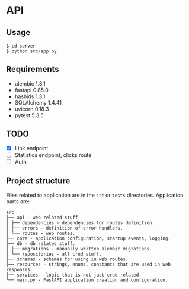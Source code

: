 # API

## Usage

```
$ cd server
$ python src/app.py
```

## Requirements

- alembic 1.8.1
- fastapi 0.85.0
- hashids 1.3.1
- SQLAlchemy 1.4.41
- uvicorn 0.18.3
- pytest 5.3.5

## TODO

- [x] Link endpoint
- [ ] Statistics endpoint, clicks route
- [ ] Auth

## Project structure

Files related to application are in the `src` or `tests` directories. Application parts are:

```
src
├── api - web related stuff.
│ ├── dependencies - dependencies for routes definition.
│ ├── errors - definition of error handlers.
│ └── routes - web routes.
├── core - application configuration, startup events, logging.
├── db - db related stuff.
│ ├── migrations - manually written alembic migrations.
│ └── repositories - all crud stuff.
├── schemas - schemas for using in web routes.
├── resources - strings, enums, constants that are used in web responses.
├── services - logic that is not just crud related.
└── main.py - FastAPI application creation and configuration.
```

<!-- ├── models - pydantic models for this application.
│ ├── domain - main models that are used almost everywhere.
│ └── schemas - schemas for using in web routes. -->
